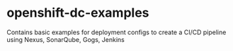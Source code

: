 # openshift-dc-examples
Contains basic examples for deployment configs to create a CI/CD 
pipeline using Nexus, SonarQube, Gogs, Jenkins
